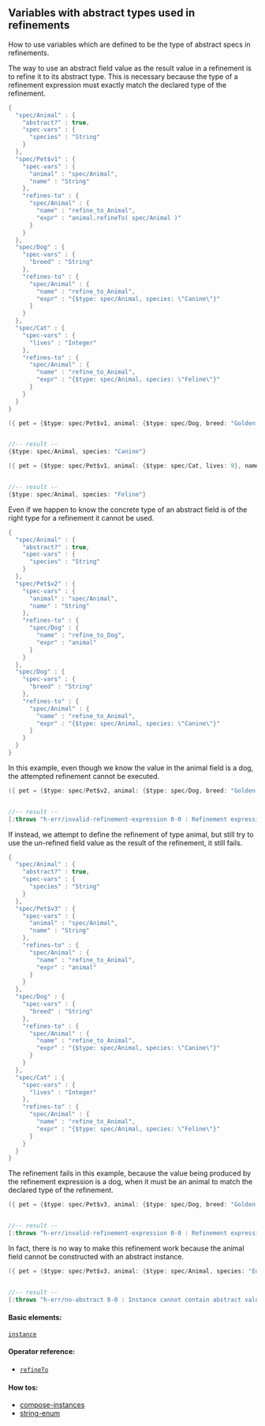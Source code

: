 <!---
  This markdown file was generated. Do not edit.
  -->

## Variables with abstract types used in refinements

How to use variables which are defined to be the type of abstract specs in refinements.

The way to use an abstract field value as the result value in a refinement is to refine it to its abstract type. This is necessary because the type of a refinement expression must exactly match the declared type of the refinement.

```java
{
  "spec/Animal" : {
    "abstract?" : true,
    "spec-vars" : {
      "species" : "String"
    }
  },
  "spec/Pet$v1" : {
    "spec-vars" : {
      "animal" : "spec/Animal",
      "name" : "String"
    },
    "refines-to" : {
      "spec/Animal" : {
        "name" : "refine_to_Animal",
        "expr" : "animal.refineTo( spec/Animal )"
      }
    }
  },
  "spec/Dog" : {
    "spec-vars" : {
      "breed" : "String"
    },
    "refines-to" : {
      "spec/Animal" : {
        "name" : "refine_to_Animal",
        "expr" : "{$type: spec/Animal, species: \"Canine\"}"
      }
    }
  },
  "spec/Cat" : {
    "spec-vars" : {
      "lives" : "Integer"
    },
    "refines-to" : {
      "spec/Animal" : {
        "name" : "refine_to_Animal",
        "expr" : "{$type: spec/Animal, species: \"Feline\"}"
      }
    }
  }
}
```

```java
({ pet = {$type: spec/Pet$v1, animal: {$type: spec/Dog, breed: "Golden Retriever"}, name: "Rex"}; pet.refineTo( spec/Animal ) })


//-- result --
{$type: spec/Animal, species: "Canine"}
```

```java
({ pet = {$type: spec/Pet$v1, animal: {$type: spec/Cat, lives: 9}, name: "Tom"}; pet.refineTo( spec/Animal ) })


//-- result --
{$type: spec/Animal, species: "Feline"}
```

Even if we happen to know the concrete type of an abstract field is of the right type for a refinement it cannot be used.

```java
{
  "spec/Animal" : {
    "abstract?" : true,
    "spec-vars" : {
      "species" : "String"
    }
  },
  "spec/Pet$v2" : {
    "spec-vars" : {
      "animal" : "spec/Animal",
      "name" : "String"
    },
    "refines-to" : {
      "spec/Dog" : {
        "name" : "refine_to_Dog",
        "expr" : "animal"
      }
    }
  },
  "spec/Dog" : {
    "spec-vars" : {
      "breed" : "String"
    },
    "refines-to" : {
      "spec/Animal" : {
        "name" : "refine_to_Animal",
        "expr" : "{$type: spec/Animal, species: \"Canine\"}"
      }
    }
  }
}
```

In this example, even though we know the value in the animal field is a dog, the attempted refinement cannot be executed.

```java
({ pet = {$type: spec/Pet$v2, animal: {$type: spec/Dog, breed: "Golden Retriever"}, name: "Rex"}; pet.refineTo( spec/Dog ) })


//-- result --
[:throws "h-err/invalid-refinement-expression 0-0 : Refinement expression, 'animal', is not of the expected type"]
```

If instead, we attempt to define the refinement of type animal, but still try to use the un-refined field value as the result of the refinement, it still fails.

```java
{
  "spec/Animal" : {
    "abstract?" : true,
    "spec-vars" : {
      "species" : "String"
    }
  },
  "spec/Pet$v3" : {
    "spec-vars" : {
      "animal" : "spec/Animal",
      "name" : "String"
    },
    "refines-to" : {
      "spec/Animal" : {
        "name" : "refine_to_Animal",
        "expr" : "animal"
      }
    }
  },
  "spec/Dog" : {
    "spec-vars" : {
      "breed" : "String"
    },
    "refines-to" : {
      "spec/Animal" : {
        "name" : "refine_to_Animal",
        "expr" : "{$type: spec/Animal, species: \"Canine\"}"
      }
    }
  },
  "spec/Cat" : {
    "spec-vars" : {
      "lives" : "Integer"
    },
    "refines-to" : {
      "spec/Animal" : {
        "name" : "refine_to_Animal",
        "expr" : "{$type: spec/Animal, species: \"Feline\"}"
      }
    }
  }
}
```

The refinement fails in this example, because the value being produced by the refinement expression is a dog, when it must be an animal to match the declared type of the refinement.

```java
({ pet = {$type: spec/Pet$v3, animal: {$type: spec/Dog, breed: "Golden Retriever"}, name: "Rex"}; pet.refineTo( spec/Animal ) })


//-- result --
[:throws "h-err/invalid-refinement-expression 0-0 : Refinement expression, 'animal', is not of the expected type"]
```

In fact, there is no way to make this refinement work because the animal field cannot be constructed with an abstract instance.

```java
({ pet = {$type: spec/Pet$v3, animal: {$type: spec/Animal, species: "Equine"}, name: "Rex"}; pet.refineTo( spec/Animal ) })


//-- result --
[:throws "h-err/no-abstract 0-0 : Instance cannot contain abstract value"]
```

#### Basic elements:

[`instance`](../jadeite-basic-syntax-reference.md#instance)

#### Operator reference:

* [`refineTo`](../jadeite-full-reference.md#refineTo)


#### How tos:

* [compose-instances](compose-instances.md)
* [string-enum](string-enum.md)


